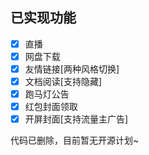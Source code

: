 ## 已实现功能

- [x] 直播
- [x] 网盘下载
- [x] 友情链接[两种风格切换]
- [x] 文档阅读[支持隐藏]
- [x] 跑马灯公告
- [x] 红包封面领取
- [x] 开屏封面[支持流量主广告]

代码已删除，目前暂无开源计划~


